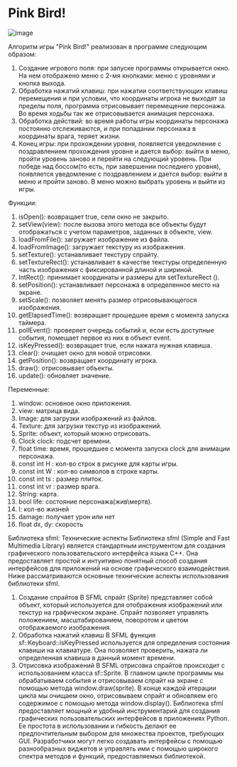 # Pink Bird!

![image](https://github.com/nika-UwU-nika/kurs/assets/70604794/21db5c4b-95f8-4193-ad05-206e7eb7d83c)


Алгоритм игры "Pink Bird!" реализован в программе следующим образом:
1. Создание игрового поля: при запуске программы открывается окно. На нем отображено меню с 2-мя кнопками: меню с уровнями и кнопка выхода.
2. Обработка нажатий клавиш: при нажатии соответствующих клавиш перемещения и при условии, что координаты игрока не выходят за пределы поля, программа отрисовывает перемещение персонажа. Во время ходьбы так же отрисовывается анимация персонажа.
3. Обработка действий: во время работы игры координаты персонажа постоянно отслеживаются, и при попадании персонажа в координаты врага, теряет жизни.
4. Конец игры: при прохождении уровня, появляется уведомление с поздравлением прохождения уровне и дается выбор: выйти в меню, пройти уровень заново и перейти на следующий уровень. При победе над боссом(то есть, при завершении последнего уровня), появляется уведомление с поздравлением и дается выбор: выйти в меню и пройти заново. В меню можно выбрать уровень и выйти из игры.

Функции:
1. isOpen(): возвращает true, сели окно не закрыто.
2. setView(view): после вызова этого метода все объекты будут отображаться с учетом параметров, заданных в объекте, view.
3. loadFromFile(): загружает изображение из файла.
4. loadFromImage(): загружает текстуру из изображения.
5. setTexture(): устанавливает текстуру спрайту.
6. setTextureRect(): устанавливает в качестве текстуры определенную часть изображения с фиксированной длиной и шириной.
7. IntRect(): принимает координаты и размеры для setTextureRect ().
8. setPosition(): устанавливает персонажа в определенное место на экране.
9. setScale(): позволяет менять размер отрисовывающегося изображения.
10. getElapsedTime(): возвращает прошедшее время с момента запуска таймера.
11. pollEvent(): проверяет очередь событий и, если есть доступные события, помещает первое из них в объект event.
12. isKeyPressed(): возвращает true, если нажата нужная клавиша.
13. clear(): очищает окно для новой отрисовки.
14. getPosition(): возвращает координату игрока.
15. draw(): отрисовывает объекты.
16. update(): обновляет значение.

Переменные:
1. window: основное окно приложения.
2. view: матрица вида.
3. Image: для загрузки изображений из файлов.
4. Texture: для загрузки текстур из изображений.
5. Sprite: объект, который можно отрисовать.
6. Clock clock: подсчет времени.
7. float time: время, прошедшее с момента запуска clock для анимации персонажа.
8. const int H : кол-во строк в рисунке для карты игры.
9. const int W : кол-во символов в строке карты.
10. const int ts : размер плиток.
11. const int vr : размер врага.
12. String: карта.
13. bool life: состояние персонажа(жив\мертв).
14. l: кол-во жизней
15. damage: получает урон или нет
16. float dx, dy: скорость
    
Библиотека sfml: Технические аспекты
Библиотека sfml (Simple and Fast Multimedia Library) является стандартным инструментом для создания графического пользовательского интерфейса языка С++. Она предоставляет простой и интуитивно понятный способ создания интерфейсов для приложений на основе графического взаимодействия. Ниже рассматриваются основные технические аспекты использования библиотеки sfml.
1. Создание спрайтов
В SFML спрайт (Sprite) представляет собой объект, который используется для отображения изображений или текстур на графическом экране. Спрайт позволяет управлять положением, масштабированием, поворотом и цветом отображаемого изображения.
2. Обработка нажатий клавиш
В SFML функция sf::Keyboard::isKeyPressed используется для определения состояния клавиши на клавиатуре. Она позволяет проверить, нажата ли определенная клавиша в данный момент времени.
4. Отрисовка изображений
В SFML отрисовка спрайтов происходит с использованием класса sf::Sprite. В главном цикле программы мы обрабатываем события и отрисовываем спрайт на экране с помощью метода window.draw(sprite). В конце каждой итерации цикла мы очищаем окно, отрисовываем спрайт и обновляем его содержимое с помощью метода window.display().
Библиотека sfml предоставляет мощный и удобный инструментарий для создания графических пользовательских интерфейсов в приложениях Python. Ее простота в использовании и гибкость делают ее предпочтительным выбором для множества проектов, требующих GUI.
Разработчики могут легко создавать интерфейсы с помощью разнообразных виджетов и управлять ими с помощью широкого спектра методов и функций, предоставляемых библиотекой.
